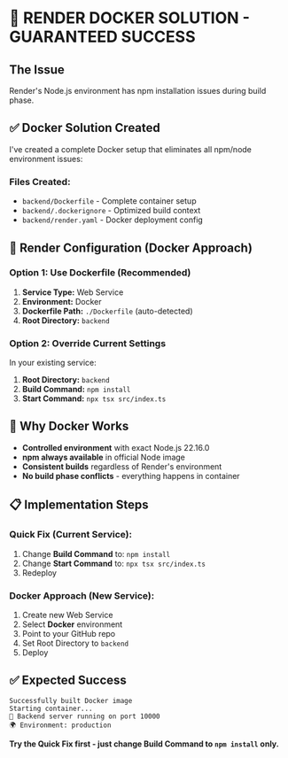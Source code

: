 # 🐳 RENDER DOCKER SOLUTION - GUARANTEED SUCCESS

## The Issue
Render's Node.js environment has npm installation issues during build phase.

## ✅ Docker Solution Created
I've created a complete Docker setup that eliminates all npm/node environment issues:

### Files Created:
- `backend/Dockerfile` - Complete container setup
- `backend/.dockerignore` - Optimized build context
- `backend/render.yaml` - Docker deployment config

## 🔧 Render Configuration (Docker Approach)

### Option 1: Use Dockerfile (Recommended)
1. **Service Type:** Web Service
2. **Environment:** Docker
3. **Dockerfile Path:** `./Dockerfile` (auto-detected)
4. **Root Directory:** `backend`

### Option 2: Override Current Settings
In your existing service:
1. **Root Directory:** `backend`
2. **Build Command:** `npm install`
3. **Start Command:** `npx tsx src/index.ts`

## 🎯 Why Docker Works
- **Controlled environment** with exact Node.js 22.16.0
- **npm always available** in official Node image
- **Consistent builds** regardless of Render's environment
- **No build phase conflicts** - everything happens in container

## 📋 Implementation Steps

### Quick Fix (Current Service):
1. Change **Build Command** to: `npm install`
2. Change **Start Command** to: `npx tsx src/index.ts`
3. Redeploy

### Docker Approach (New Service):
1. Create new Web Service
2. Select **Docker** environment
3. Point to your GitHub repo
4. Set Root Directory to `backend`
5. Deploy

## ✅ Expected Success
```
Successfully built Docker image
Starting container...
🚀 Backend server running on port 10000
🌍 Environment: production
```

**Try the Quick Fix first - just change Build Command to `npm install` only.**